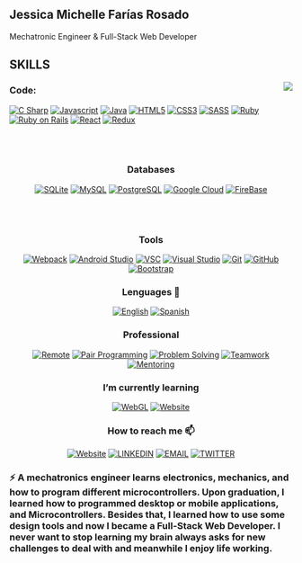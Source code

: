 ## Jessica Michelle Farías Rosado
Mechatronic Engineer & Full-Stack Web Developer

## SKILLS
<img align="right" src="https://github-readme-stats.vercel.app/api/?username=jessicafarias&show_icons=true&hide_border=true" />

### **Code**:

[![C Sharp](https://img.shields.io/badge/-C--Sharp-239120?style=for-the-badge&logo=C-Sharp&logoColor=white)](https://jessicafarias.github.io/)
[![Javascript](https://img.shields.io/badge/-JavaScript-F7DF1E?style=for-the-badge&logo=JavaScript&logoColor=black)](https://jessicafarias.github.io/)
[![Java](https://img.shields.io/badge/-Java-007396?style=for-the-badge&logo=Java&logoColor=white)](https://jessicafarias.github.io/)
[![HTML5](https://img.shields.io/badge/-HTML5-E34F26?style=for-the-badge&logo=HTML5&logoColor=white)](https://jessicafarias.github.io/)
[![CSS3](https://img.shields.io/badge/-CSS3-1572B6?style=for-the-badge&logo=CSS3&logoColor=white)](https://jessicafarias.github.io/)
[![SASS](https://img.shields.io/badge/-SASS-CC6699?style=for-the-badge&logo=SASS&logoColor=white)](https://jessicafarias.github.io/)
[![Ruby](https://img.shields.io/badge/-Ruby-CC342D?style=for-the-badge&logo=Ruby&logoColor=white)](https://jessicafarias.github.io/)
[![Ruby on Rails](https://img.shields.io/badge/-Ruby--on--rails-CC0000?style=for-the-badge&logo=Ruby-on-rails&logoColor=white)](https://jessicafarias.github.io/)
[![React](https://img.shields.io/badge/-REACT-black?style=for-the-badge&logo=React&logoColor=61DAFB)](https://reactjs.org/)
[![Redux](https://img.shields.io/badge/-REDUX-black?style=for-the-badge&logo=Redux&logoColor=764ABC)](https://redux.js.org/)

<br><br>


<div align="center">
<h3>Databases</h3>

[![SQLite](https://img.shields.io/badge/-SQLite-003B57?style=for-the-badge&logo=SQLite&logoColor=white)](https://jessicafarias.github.io/)
[![MySQL](https://img.shields.io/badge/-MySQL-003B57?style=for-the-badge&logo=MySQL&logoColor=white)](https://jessicafarias.github.io/)
[![PostgreSQL](https://img.shields.io/badge/-PostgreSQL-336791?style=for-the-badge&logo=PostgreSQL&logoColor=white)](https://jessicafarias.github.io/)
[![Google Cloud](https://img.shields.io/badge/-Google--Cloud-4285F4?style=for-the-badge&logo=Google-Cloud&logoColor=white)](https://jessicafarias.github.io/)
[![FireBase](https://img.shields.io/badge/-Firebase-FFCA28?style=for-the-badge&logo=Firebase&logoColor=black)](https://jessicafarias.github.io/)
</div>

<br><br>


<div align="center">
<h3> Tools </h3>

[![Webpack](https://img.shields.io/badge/-Webpack-8DD6F9?style=for-the-badge&logo=Webpack&logoColor=black)](https://jessicafarias.github.io/)
[![Android Studio](https://img.shields.io/badge/-Android--Studio-F7DF1E?style=for-the-badge&logo=Android-Studio&logoColor=black)](https://jessicafarias.github.io/)
[![VSC](https://img.shields.io/badge/-Visual--Studio--Code-007ACC?style=for-the-badge&logo=Visual-Studio&logoColor=white)](https://jessicafarias.github.io/)
[![Visual Studio](https://img.shields.io/badge/-Visual--Studio-5C2D91?style=for-the-badge&logo=Visual-Studio&logoColor=white)](https://jessicafarias.github.io/)
[![Git](https://img.shields.io/badge/-Git-F05032?style=for-the-badge&logo=Git&logoColor=white)](https://jessicafarias.github.io/)
[![GitHub](https://img.shields.io/badge/-GitHub-181717?style=for-the-badge&logo=GitHub&logoColor=white)](https://jessicafarias.github.io/)
[![Bootstrap](https://img.shields.io/badge/-Bootstrap-7952B3?style=for-the-badge&logo=Bootstrap&logoColor=white)](https://jessicafarias.github.io/)


</div>
<div align="center">
<h3> Lenguages 💬 </h3>

[![English](https://img.shields.io/badge/-English-F05032?style=for-the-badge)](https://jessicafarias.github.io/)
[![Spanish](https://img.shields.io/badge/-Spanish-007ACC?style=for-the-badge)](https://jessicafarias.github.io/)

</div>

<div align="center">
<h3> Professional </h3>

[![Remote](https://img.shields.io/badge/-Visual--Remote-007ACC?style=for-the-badge)](https://jessicafarias.github.io/)
[![Pair Programming](https://img.shields.io/badge/-Pair--Programming-5C2D91?style=for-the-badge)](https://jessicafarias.github.io/)
[![Problem Solving](https://img.shields.io/badge/-Problem--Solving-F05032?style=for-the-badge)](https://jessicafarias.github.io/)
[![Teamwork](https://img.shields.io/badge/-Teamwork-181717?style=for-the-badge)](https://jessicafarias.github.io/)
[![Mentoring](https://img.shields.io/badge/-Mentoring-181717?style=for-the-badge)](https://jessicafarias.github.io/)

</div>

<div align="center">
<h3> I’m currently learning </h3>

[![WebGL](https://img.shields.io/badge/-WebGL-0077B5?style=for-the-badge)](https://jessicafarias.github.io/)
[![Website](https://img.shields.io/badge/-3D--render-black?style=for-the-badge)](https://jessicafarias.github.io/)

</div>

<div align="center">
<h3> How to reach me 📫</h3>

 [![Website](https://img.shields.io/badge/-Website-black?style=for-the-badge&logo=Julia&logoColor=white)](https://jessicafarias.github.io/)
 [![LINKEDIN](https://img.shields.io/badge/-LINKEDIN-0077B5?style=for-the-badge&logo=Linkedin&logoColor=white)](https://www.linkedin.com/in/jessica-michelle-farias-rosado/)
 [![EMAIL](https://img.shields.io/badge/-EMAIL-D14836?style=for-the-badge&logo=Mail.Ru&logoColor=white)](mailto:jessica.farias.rosado@gmail.com)
 [![TWITTER](https://img.shields.io/badge/-TWITTER-1DA1F2?style=for-the-badge&logo=Twitter&logoColor=white)](https://twitter.com/FariasRosado)

</div>

<h3> ⚡ A mechatronics engineer learns electronics, mechanics, and how to program different microcontrollers. Upon graduation, I learned how to programmed desktop or mobile applications, and Microcontrollers. Besides that, I learned how to use some design tools and now I became a Full-Stack Web Developer. I never want to stop learning my brain always asks for new challenges to deal with and meanwhile I enjoy life working.</h3>
